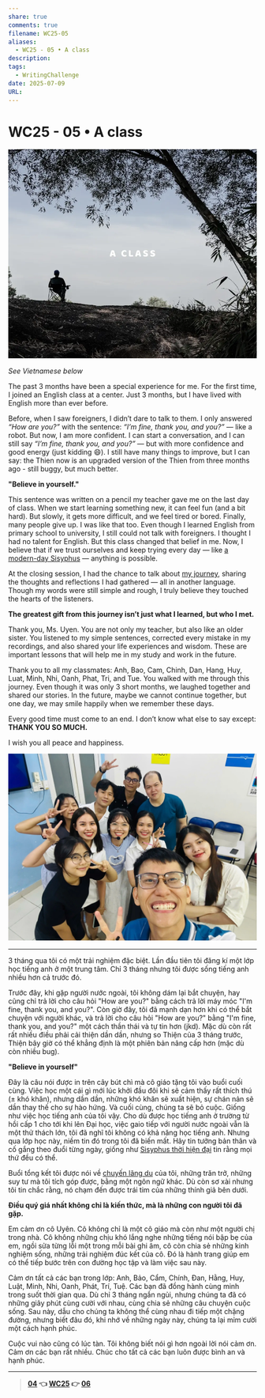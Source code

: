 ```yaml
---
share: true
comments: true
filename: WC25-05
aliases:
  - WC25 - 05 • A class
description: 
tags:
  - WritingChallenge
date: 2025-07-09
URL: 
---
```

# WC25 - 05 • A class  
  
![WC25 - 05-1752077765534.webp](../assets/img/WC25%20-%2005-1752077765534.webp)  
  
*See Vietnamese below*  
  
The past 3 months have been a special experience for me. For the first time, I joined an English class at a center. Just 3 months, but I have lived with English more than ever before.  
  
Before, when I saw foreigners, I didn’t dare to talk to them. I only answered *“How are you?”* with the sentence: *“I’m fine, thank you, and you?”* — like a robot. But now, I am more confident. I can start a conversation, and I can still say *“I’m fine, thank you, and you?”* — but with more confidence and good energy (just kidding 😄). I still have many things to improve, but I can say: the Thien now is an upgraded version of the Thien from three months ago - still buggy, but much better.  
  
**"Believe in yourself."**  
  
This sentence was written on a pencil my teacher gave me on the last day of class. When we start learning something new, it can feel fun (and a bit hard). But slowly, it gets more difficult, and we feel tired or bored. Finally, many people give up. I was like that too. Even though I learned English from primary school to university, I still could not talk with foreigners. I thought I had no talent for English. But this class changed that belief in me. Now, I believe that if we trust ourselves and keep trying every day — like [a modern-day Sisyphus](./sisyphus-thoi-hien-dai.md) — anything is possible.  
  
At the closing session, I had the chance to talk about [my journey](./xuyen-viet-2023.md), sharing the thoughts and reflections I had gathered — all in another language. Though my words were still simple and rough, I truly believe they touched the hearts of the listeners.  
  
**The greatest gift from this journey isn’t just what I learned, but who I met.**  
  
Thank you, Ms. Uyen. You are not only my teacher, but also like an older sister. You listened to my simple sentences, corrected every mistake in my recordings, and also shared your life experiences and wisdom. These are important lessons that will help me in my study and work in the future.  
  
Thank you to all my classmates: Anh, Bao, Cam, Chinh, Dan, Hang, Huy, Luat, Minh, Nhi, Oanh, Phat, Tri, and Tue. You walked with me through this journey. Even though it was only 3 short months, we laughed together and shared our stories. In the future, maybe we cannot continue together, but one day, we may smile happily when we remember these days.  
  
Every good time must come to an end. I don’t know what else to say except: **THANK YOU SO MUCH.**    
  
I wish you all peace and happiness.  
  
![WC25 - 05-1752077535605.webp](../assets/img/WC25%20-%2005-1752077535605.webp)  
  
---  
  
3 tháng qua tôi có một trải nghiệm đặc biệt. Lần đầu tiên tôi đăng kí một lớp học tiếng anh ở một trung tâm. Chỉ 3 tháng nhưng tôi được sống tiếng anh nhiều hơn cả trước đó.  
  
Trước đây, khi gặp người nước ngoài, tôi không dám lại bắt chuyện, hay cũng chỉ trả lời cho câu hỏi "How are you?" bằng cách trả lời máy móc "I'm fine, thank you, and you?". Còn giờ đây, tôi đã mạnh dạn hơn khi có thể bắt chuyện với người khác, và trả lời cho câu hỏi "How are you?" bằng "I'm fine, thank you, and you?" một cách thần thái và tự tin hơn (jkd). Mặc dù còn rất rất nhiều điều phải cải thiện dần dần, nhưng so Thiện của 3 tháng trước, Thiện bây giờ có thể khẳng định là một phiên bản nâng cấp hơn (mặc dù còn nhiều bug).  
  
**"Believe in yourself"**  
  
Đây là câu nói được in trên cây bút chì mà cô giáo tặng tôi vào buổi cuối cùng. Việc học một cái gì mới lúc khởi đầu đôi khi sẽ cảm thấy rất thích thú (± khó khăn), nhưng dần dần, những khó khăn sẽ xuất hiện, sự chán nản sẽ dần thay thế cho sự hào hứng. Và cuối cùng, chúng ta sẽ bỏ cuộc. Giống như việc học tiếng anh của tôi vậy. Cho dù được học tiếng anh ở trường từ hồi cấp 1 cho tới khi lên Đại học, việc gaio tiếp với người nước ngoài vẫn là một thử thách lớn, tôi đã nghĩ tôi không có khả năng học tiếng anh. Nhưng qua lớp học này, niềm tin đó trong tôi đã biến mất. Hãy tin tưởng bản thân và cố gắng theo đuổi từng ngày, giống như [Sisyphus thời hiện đại](./sisyphus-thoi-hien-dai.md) tin rằng mọi thứ đều có thể.  
  
Buổi tổng kết tôi được nói về [chuyến lãng du](./xuyen-viet-2023.md) của tôi, những trăn trở, những suy tư mà tôi tích góp được, bằng một ngôn ngữ khác. Dù còn sơ xài nhưng tôi tin chắc rằng, nó chạm đến được trái tim của những thính giả bên dưới.   
  
**Điều quý giá nhất không chỉ là kiến thức, mà là những con người tôi đã gặp.**  
  
Em cảm ơn cô Uyên. Cô không chỉ là một cô giáo mà còn như một người chị trong nhà. Cô không những chịu khó lắng nghe những tiếng nói bập bẹ của em, ngồi sửa từng lỗi một trong mỗi bài ghi âm, cô còn chia sẻ những kinh nghiệm sống, những trải nghiệm đúc kết của cô. Đó là hành trang giúp em có thể tiếp bước trên con đường học tập và làm việc sau này.  
  
Cảm ơn tất cả các bạn trong lớp: Anh, Bảo, Cẩm, Chính, Đan, Hằng, Huy, Luật, Minh, Nhi, Oanh, Phát, Trí, Tuệ. Các bạn đã đồng hành cùng minh trong suốt thời gian qua. Dù chỉ 3 tháng ngắn ngủi, nhưng chúng ta đã có những giây phút cùng cười với nhau, cùng chia sẻ những câu chuyện cuộc sống. Sau này, dẫu cho chúng ta không thể cùng nhau đi tiếp một chặng đường, nhưng biết đâu đó, khi nhớ về những ngày này, chúng ta lại mỉm cười một cách hạnh phúc.  
  
Cuộc vui nào cũng có lúc tàn. Tôi không biết nói gì hơn ngoài lời nói cảm ơn. Cảm ơn các bạn rất nhiều. Chúc cho tất cả các bạn luôn được bình an và hạnh phúc.  
  
---  
> **[04](./WC25-04.md) 👈 [WC25](./WC25.md) 👉 [06](WC25%20-%2006.md)**
